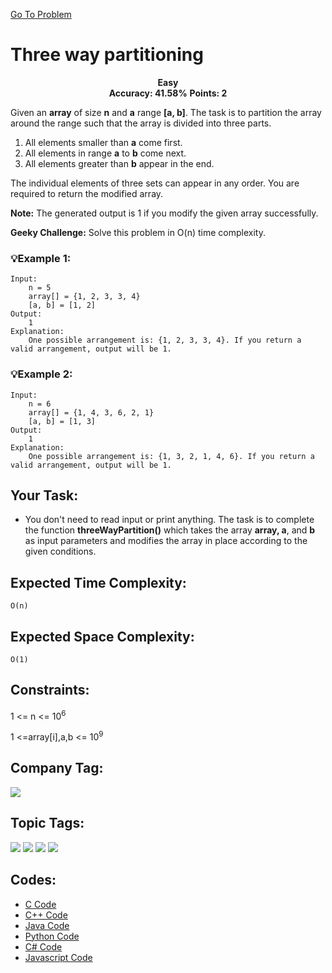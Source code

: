  [Go To Problem](https://www.geeksforgeeks.org/problems/three-way-partitioning/1)
# Three way partitioning



<div align="center">
  <strong>Easy</strong>    
</div>
<div align="center">
       <strong>Accuracy: 41.58%</strong>    
               <strong>Points: 2</strong>
</div>

 Given an <strong>array</strong> of size <strong>n</strong> and <strong>a</strong> range <strong>[a, b]</strong>. The task is to partition the array around the range such that the array is divided into three parts.
1) All elements smaller than <strong>a</strong> come first.
2) All elements in range <strong>a</strong> to <strong>b</strong> come next.
3) All elements greater than <strong>b</strong> appear in the end.

The individual elements of three sets can appear in any order. You are required to return the modified array.

<strong>Note:</strong> The generated output is 1 if you modify the given array successfully.

<strong>Geeky Challenge:</strong> Solve this problem in O(n) time complexity.



### 💡Example 1:

``` 
Input: 
    n = 5
    array[] = {1, 2, 3, 3, 4}
    [a, b] = [1, 2]
Output: 
    1
Explanation: 
    One possible arrangement is: {1, 2, 3, 3, 4}. If you return a valid arrangement, output will be 1.
```
### 💡Example 2:

``` 
Input: 
    n = 6 
    array[] = {1, 4, 3, 6, 2, 1}
    [a, b] = [1, 3]
Output: 
    1
Explanation: 
    One possible arrangement is: {1, 3, 2, 1, 4, 6}. If you return a valid arrangement, output will be 1.
```


## Your Task:
  - You don't need to read input or print anything. The task is to complete the function <strong>threeWayPartition()</strong> which takes the array <strong>array, a</strong>, and <strong>b</strong> as input parameters and modifies the array in place according to the given conditions.

## Expected Time Complexity:
 ```O(n)```
## Expected Space Complexity: 
```O(1)```

## Constraints: 
1 <=  n <= 10<sup>6</sup>

1 <=array[i],a,b <= 10<sup>9</sup>



## Company Tag: 
<p align="left">
    <a href="https://www.geeksforgeeks.org/explore/?company[]=Yahoo"><img src="https://img.shields.io/badge/Yahoo!-10000?style=for-the-badge&logo=Yahoo&logoColor=F7F7F7&labelcolor=6420AA&color=6420AA" /></a>
 



</p>

## Topic Tags:
<p align="center">
 
 <a href="https://www.geeksforgeeks.org/explore/?category[]=Arrays"><img src="https://img.shields.io/badge/Arrays-258FFA?style=flat&logo=Array&logoColor=FF&labelColor=43822C&color=43822C" /></a>
   <a href="https://www.geeksforgeeks.org/explore/?category[]=Data%20Structures"><img src="https://img.shields.io/badge/Data%20Structures-100000?style=flat&logo=Data Structures&logoColor=F7F7F7&labelcolor=2A79D7&color=2A79D7" /></a>
    <a href="https://www.geeksforgeeks.org/explore/?category[]=Sorting"><img src="https://img.shields.io/badge/Sorting-100000?style=flat&logo=Sorting&logoColor=F7F7F7&labelcolor=2A79D7&color=D1BB9E" /></a>
    <a href="https://www.geeksforgeeks.org/explore/?category[]=Algorithms"><img src="https://img.shields.io/badge/Algorithms-100000?style=flat&logo=Algorithms&logoColor=F7F7F7&labelcolor=78A083&color=78A083" /></a>
 


## Codes:
 - [C Code](https://github.com/HackResist/GeeksForGeeks-POTD/blob/main/21-04-2024/Three%20way%20partitioning.c)
 - [C++ Code](https://github.com/HackResist/GeeksForGeeks-POTD/blob/main/21-04-2024/Three%20way%20partitioning.cpp) 
 - [Java Code](https://github.com/HackResist/GeeksForGeeks-POTD/blob/main/21-04-2024/Three%20way%20partitioning.java)
 - [Python Code](https://github.com/HackResist/GeeksForGeeks-POTD/blob/main/21-04-2024/Three%20way%20partitioning.py)
 - [C# Code](https://github.com/HackResist/GeeksForGeeks-POTD/blob/main/21-04-2024/Three%20way%20partitioning.cs)
 - [Javascript Code](https://github.com/HackResist/GeeksForGeeks-POTD/blob/main/21-04-2024/Three%20way%20partitioning.js)


 

